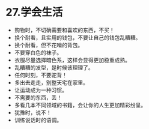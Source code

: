 27.学会生活
=======================

* 购物时，不切确需要和喜欢的东西，不买！
* 换个耐看，且实用的钱包，不要让自己的钱包乱糟糟。
* 换个耐看，但不花哨的背包。
* 不要穿白色的袜子。
* 衣服尽量选择暗色系，这样会显得更加稳重成熟。
* 乱糟糟的发型，是时候该理理了。
* 任何时刻，不要驼背！
* 多出去走走，别整天宅在家里。
* 让运动成为一种习惯。
* 不需要的东西，丢！
* 多看几本不同领域的书籍，会让你的人生更加精彩纷呈。
* 犹豫时，说不！
* 训练说话时的语调。
